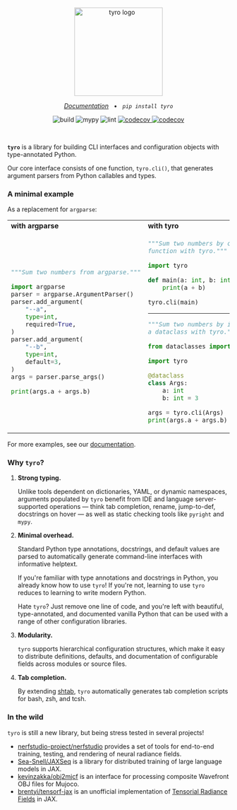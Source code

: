 <br />
<p align="center">
    <!--
    Note that this README will be used for both GitHub and PyPI.
    We therefore:
    - Keep all image URLs absolute.
    - In the GitHub action we use for publishing, strip some HTML tags that aren't supported by PyPI.
    -->
    <!-- pypi-strip -->
    <picture>
        <source media="(prefers-color-scheme: dark)" srcset="https://brentyi.github.io/tyro/_static/logo-dark.svg" />
    <!-- /pypi-strip -->
        <img alt="tyro logo" src="https://brentyi.github.io/tyro/_static/logo-light.svg" width="200px" />
    <!-- pypi-strip -->
    </picture>
    <!-- /pypi-strip -->

</p>

<p align="center">
    <em><a href="https://brentyi.github.io/tyro">Documentation</a></em>
    &nbsp;&nbsp;&bull;&nbsp;&nbsp;
    <em><code>pip install tyro</code></em>
</p>

<p align="center">
    <img alt="build" src="https://github.com/brentyi/tyro/workflows/build/badge.svg" />
    <img alt="mypy" src="https://github.com/brentyi/tyro/workflows/mypy/badge.svg?branch=main" />
    <img alt="lint" src="https://github.com/brentyi/tyro/workflows/lint/badge.svg" />
    <a href="https://codecov.io/gh/brentyi/tyro">
        <img alt="codecov" src="https://codecov.io/gh/brentyi/tyro/branch/main/graph/badge.svg" />
    </a>
    <a href="https://pypi.org/project/tyro/">
        <img alt="codecov" src="https://img.shields.io/pypi/pyversions/tyro" />
    </a>
</p>

<br />

<strong><code>tyro</code></strong> is a library for building CLI interfaces and
configuration objects with type-annotated Python.

Our core interface consists of one function, `tyro.cli()`, that generates
argument parsers from Python callables and types.

### A minimal example

As a replacement for `argparse`:

<table align="">
<tr>
    <td><strong>with argparse</strong></td>
    <td><strong>with tyro</strong></td>
</tr>
<tr>
<td>

```python
"""Sum two numbers from argparse."""

import argparse
parser = argparse.ArgumentParser()
parser.add_argument(
    "--a",
    type=int,
    required=True,
)
parser.add_argument(
    "--b",
    type=int,
    default=3,
)
args = parser.parse_args()

print(args.a + args.b)
```

</td>
<td>

```python
"""Sum two numbers by calling a
function with tyro."""

import tyro

def main(a: int, b: int = 3) -> None:
    print(a + b)

tyro.cli(main)
```

---

```python
"""Sum two numbers by instantiating
a dataclass with tyro."""

from dataclasses import dataclass

import tyro

@dataclass
class Args:
    a: int
    b: int = 3

args = tyro.cli(Args)
print(args.a + args.b)
```

</td>
</tr>
</table>

For more examples, see our [documentation](https://brentyi.github.io/tyro).

### Why `tyro`?

1. **Strong typing.**

   Unlike tools dependent on dictionaries, YAML, or dynamic namespaces,
   arguments populated by `tyro` benefit from IDE and language server-supported
   operations — think tab completion, rename, jump-to-def, docstrings on hover —
   as well as static checking tools like `pyright` and `mypy`.

2. **Minimal overhead.**

   Standard Python type annotations, docstrings, and default values are parsed
   to automatically generate command-line interfaces with informative helptext.

   If you're familiar with type annotations and docstrings in Python, you
   already know how to use `tyro`! If you're not, learning to use `tyro` reduces
   to learning to write modern Python.

   Hate `tyro`? Just remove one line of code, and you're left with beautiful,
   type-annotated, and documented vanilla Python that can be used with a range
   of other configuration libraries.

3. **Modularity.**

   `tyro` supports hierarchical configuration structures, which make it easy to
   distribute definitions, defaults, and documentation of configurable fields
   across modules or source files.

4. **Tab completion.**

   By extending [shtab](https://github.com/iterative/shtab), `tyro`
   automatically generates tab completion scripts for bash, zsh, and tcsh.

### In the wild

`tyro` is still a new library, but being stress tested in several projects!

- [nerfstudio-project/nerfstudio](https://github.com/nerfstudio-project/nerfstudio/)
  provides a set of tools for end-to-end training, testing, and rendering of
  neural radiance fields.
- [Sea-Snell/JAXSeq](https://github.com/Sea-Snell/JAXSeq/) is a library for
  distributed training of large language models in JAX.
- [kevinzakka/obj2mjcf](https://github.com/kevinzakka/obj2mjcf) is an interface
  for processing composite Wavefront OBJ files for Mujoco.
- [brentyi/tensorf-jax](https://github.com/brentyi/tensorf-jax/) is an
  unofficial implementation of
  [Tensorial Radiance Fields](https://apchenstu.github.io/TensoRF/) in JAX.
